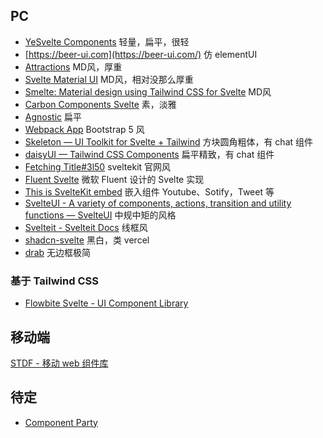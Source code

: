## PC


- [YeSvelte Components](https://www.yesvelte.com/)  轻量，扁平，很轻
- [https://beer-ui.com](https://beer-ui.com/) 仿 elementUI
- [Attractions](https://illright.github.io/attractions//) MD风，厚重
- [Svelte Material UI](https://sveltematerialui.com/) MD风，相对没那么厚重
- [Smelte: Material design using Tailwind CSS for Svelte](https://smeltejs.com/) MD风
- [Carbon Components Svelte](https://carbon-components-svelte.onrender.com/) 素，淡雅
- [Agnostic](https://www.agnosticui.com/) 扁平
- [Webpack App](https://sveltestrap.js.org/?path=/story/components--get-started) Bootstrap 5 风
- [Skeleton — UI Toolkit for Svelte + Tailwind](https://www.skeleton.dev/) 方块圆角粗体，有 chat 组件
- [daisyUI — Tailwind CSS Components](https://daisyui.com/) 扁平精致，有 chat 组件
- [Fetching Title#3l50](https://svelvet.mintlify.app/introduction) sveltekit 官网风
- [Fluent Svelte](https://fluent-svelte.vercel.app/) 微软 Fluent 设计的 Svelte 实现
- [This is SvelteKit embed](https://sveltekit-embed.vercel.app/) 嵌入组件 Youtube、Sotify，Tweet 等
- [SvelteUI - A variety of components, actions, transition and utility functions — SvelteUI](https://www.svelteui.org/) 中规中矩的风格
- [Svelteit - Svelteit Docs](https://docs.svelteit.dev/) 线框风
- [shadcn-svelte](https://www.shadcn-svelte.com/) 黑白，类 vercel
- [drab](https://drab.robino.dev/) 无边框极简



### 基于 Tailwind CSS

- [Flowbite Svelte - UI Component Library](https://flowbite-svelte.com/)


## 移动端

[STDF - 移动 web 组件库](https://stdf.design/)


## 待定

- [Component Party](https://component-party.dev/)